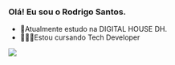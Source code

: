### Olá! Eu sou o Rodrigo Santos.
- 🌱Atualmente estudo na DIGITAL HOUSE DH.
- 👨🏽‍💻Estou cursando Tech Developer

<div>
  <a href ="https://github.com/RodrigoS1987">
  <img heithg "180em" src="https://github-readme-stats.vercel.app/api?username=RodrigoS1987&show_icons=true&theme=radical"> 
          
</div>

<div styler="display: inliner_block><br>
  <img align="center" alt="Rodr-git" height="30" width="40" src="https://cdn.jsdelivr.net/gh/devicons/devicon/icons/github/github-original-wordmark.svg"/>
          
</div>
